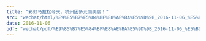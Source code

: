 ```yaml
---
title: "彩虹马拉松今天，杭州因多元而美丽！"
src: "wechat/html/%E9%85%B7%E5%84%BF%E8%AE%BA%E5%9D%9B_2016-11-06_%E5%BD%A9%E8%99%B9%E9%A9%AC%E6%8B%89%E6%9D%BE%E4%BB%8A%E5%A4%A9%EF%BC%8C%E6%9D%AD%E5%B7%9E%E5%9B%A0%E5%A4%9A%E5%85%83%E8%80%8C%E7%BE%8E%E4%B8%BD%EF%BC%81.html"
date: 2016-11-06
pdf: "wechat/pdf/%E9%85%B7%E5%84%BF%E8%AE%BA%E5%9D%9B_2016-11-06_%E5%BD%A9%E8%99%B9%E9%A9%AC%E6%8B%89%E6%9D%BE%E4%BB%8A%E5%A4%A9%EF%BC%8C%E6%9D%AD%E5%B7%9E%E5%9B%A0%E5%A4%9A%E5%85%83%E8%80%8C%E7%BE%8E%E4%B8%BD%EF%BC%81.pdf"
---
```

